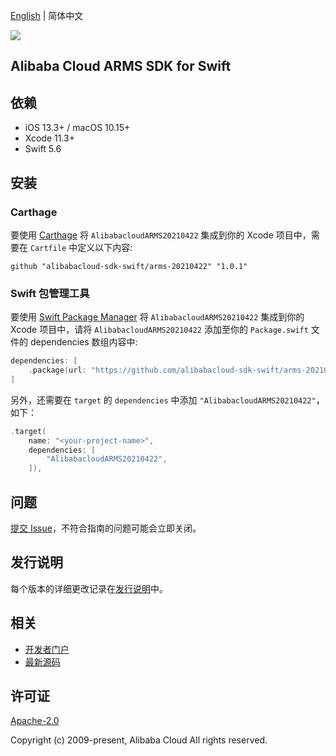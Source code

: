 [English](README.md) | 简体中文

![](https://aliyunsdk-pages.alicdn.com/icons/AlibabaCloud.svg)

## Alibaba Cloud ARMS SDK for Swift

## 依赖

- iOS 13.3+ / macOS 10.15+
- Xcode 11.3+
- Swift 5.6

## 安装

### Carthage

要使用 [Carthage](https://github.com/Carthage/Carthage) 将 `AlibabacloudARMS20210422` 集成到你的 Xcode 项目中，需要在 `Cartfile` 中定义以下内容:

```ogdl
github "alibabacloud-sdk-swift/arms-20210422" "1.0.1"
```

### Swift 包管理工具

要使用 [Swift Package Manager](https://swift.org/package-manager/) 将 `AlibabacloudARMS20210422` 集成到你的 Xcode 项目中，请将 `AlibabacloudARMS20210422` 添加至你的 `Package.swift` 文件的 dependencies 数组内容中:

```swift
dependencies: [
    .package(url: "https://github.com/alibabacloud-sdk-swift/arms-20210422.git", from: "1.0.1")
]
```

另外，还需要在 `target` 的 `dependencies` 中添加 `"AlibabacloudARMS20210422"`，如下：

```swift
.target(
    name: "<your-project-name>",
    dependencies: [
        "AlibabacloudARMS20210422",
    ]),
```

## 问题

[提交 Issue](https://github.com/alibabacloud-sdk-swift/arms-20210422/issues/new)，不符合指南的问题可能会立即关闭。

## 发行说明

每个版本的详细更改记录在[发行说明](./ChangeLog.txt)中。

## 相关

* [开发者门户](https://next.api.aliyun.com/home)
* [最新源码](https://github.com/alibabacloud-sdk-swift/arms-20210422)

## 许可证

[Apache-2.0](http://www.apache.org/licenses/LICENSE-2.0)

Copyright (c) 2009-present, Alibaba Cloud All rights reserved.
